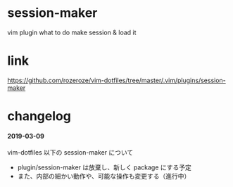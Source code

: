 # session-maker
vim plugin what to do make session & load it

# link
https://github.com/rozeroze/vim-dotfiles/tree/master/.vim/plugins/session-maker

# changelog

#### 2019-03-09

vim-dotfiles 以下の session-maker について
- plugin/session-maker は放棄し、新しく package にする予定
- また、内部の細かい動作や、可能な操作も変更する（進行中）
